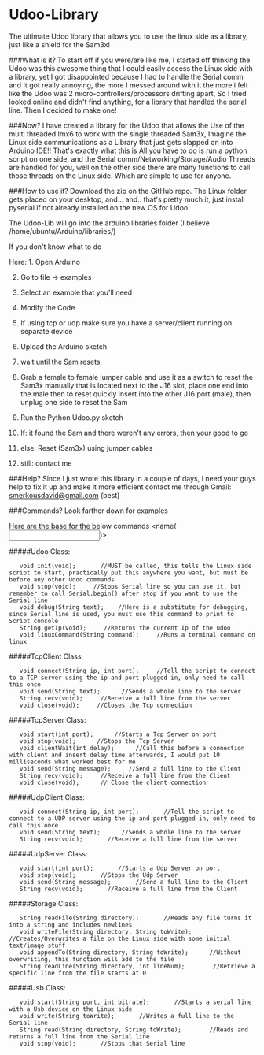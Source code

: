 # Udoo-Library 

The ultimate Udoo library that allows you to use the linux side as a library, just like a shield for the Sam3x!

###What is it?
To start off if you were/are like me, I started off thinking the Udoo was this awesome thing that I could easily access the Linux side with a library, yet I got disappointed because I had to handle the Serial comm and It got really annoying, the more I messed around with it the more i felt like the Udoo was 2 micro-controllers/processors drifting apart, So I tried looked online and didn't find anything, for a library that handled the serial line. Then I decided to make one! 

###Now?
I have created a library for the Udoo that allows the Use of the multi threaded Imx6 to work with the single threaded Sam3x, Imagine the Linux side communications as a Library that just gets slapped on into Arduino IDE!! That's exactly what this is All you have to do is run a python script on one side, and the Serial comm/Networking/Storage/Audio Threads are handled for you, well on the other side there are many functions to call those threads on the Linux side. Which are simple to use for anyone.

###How to use it?
Download the zip on the GitHub repo. The Linux folder gets placed on your desktop, and... and.. that's pretty much it, just install pyserial if not already installed on the new OS for Udoo

The Udoo-Lib will go into the arduino libraries folder (I believe /home/ubuntu/Arduino/libraries/)

If you don't know what to do

Here: 1. Open Arduino 

2. Go to file -> examples 

3. Select an example that you'll need 

4. Modify the Code 

5. If using tcp or udp make sure you have a server/client running on separate device 

6. Upload the Arduino sketch 

7. wait until the Sam resets, 

8. Grab a female to female jumper cable and use it as a switch to reset the Sam3x manually that is located next to the J16 slot, place one end into the male then to reset quickly insert into the other J16 port (male), then unplug one side to reset the Sam 

9. Run the Python Udoo.py sketch 

10. If: it found the Sam and there weren't any errors, then your good to go 

11. else: Reset (Sam3x) using jumper cables

12. still: contact me

###Help?
Since I just wrote this library in a couple of days, I need your guys help to fix it up and make it more efficient contact me through Gmail: smerkousdavid@gmail.com (best)

###Commands?
Look farther down for examples

Here are the base for the below commands <Return> <name(<Input>)>



#####Udoo Class:

       void init(void);       //MUST be called, this tells the Linux side script to start, practically put this anywhere you want, but must be before any other Udoo commands
       void stop(void);     //Stops Serial line so you can use it, but remember to call Serial.begin() after stop if you want to use the Serial line
       void debug(String text);    //Here is a substitute for debugging, since Serial line is used, you must use this command to print to Script console
       String getIp(void);     //Returns the current Ip of the udoo
       void linuxCommand(String command);     //Runs a terminal command on linux

#####TcpClient Class:

       void connect(String ip, int port);     //Tell the script to connect to a TCP server using the ip and port plugged in, only need to call this once
       void send(String text);      //Sends a whole line to the server
       String recv(void);     //Receive a full line from the server
       void close(void);     //Closes the Tcp connection 

#####TcpServer Class:

       void start(int port);      //Starts a Tcp Server on port
       void stop(void);      //Stops the Tcp Server
       void clientWait(int delay);      //Call this before a connection with client and insert delay time afterwards, I would put 10 milliseconds what worked best for me 
       void send(String message);     //Send a full line to the Client
       String recv(void);     //Receive a full line from the Client
       void close(void);      // Close the client connection

#####UdpClient Class:

       void connect(String ip, int port);       //Tell the script to connect to a UDP server using the ip and port plugged in, only need to call this once
       void send(String text);      //Sends a whole line to the server
       String recv(void);       //Receive a full line from the server

#####UdpServer Class:

       void start(int port);       //Starts a Udp Server on port
       void stop(void);       //Stops the Udp Server
       void send(String message);       //Send a full line to the Client
       String recv(void);       //Receive a full line from the Client

#####Storage Class:

       String readFile(String directory);       //Reads any file turns it into a string and includes newlines
       void writeFile(String directory, String toWrite);       //Creates/Overwrites a file on the Linux side with some initial text/image stuff
       void appendTo(String directory, String toWrite);      //Without overwriting, this function will add to the file
       String readLine(String directory, int lineNum);        //Retrieve a specific line from the file starts at 0

#####Usb Class:

       void start(String port, int bitrate);       //Starts a serial line with a Usb device on the Linux side
       void write(String toWrite);       //Writes a full line to the Serial line
       String read(String directory, String toWrite);        //Reads and returns a full line from the Serial line
       void stop(void);       //Stops that Serial line
